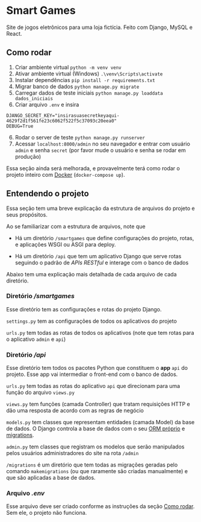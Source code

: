 # Smart Games

Site de jogos eletrônicos para uma loja fictícia. Feito com Django, MySQL e React.

## Como rodar

1. Criar ambiente virtual `python -m venv venv`
2. Ativar ambiente virtual (Windows) `.\venv\Scripts\activate`
3. Instalar dependências `pip install -r requirements.txt`
4. Migrar banco de dados `python manage.py migrate`
5. Carregar dados de teste iniciais `python manage.py loaddata dados_iniciais`
6. Criar arquivo `.env` e insira

```
DJANGO_SECRET_KEY="insirasuasecretkeyaqui-4629f2d1f561fe23c6062f522f5c37093c20eea0"
DEBUG=True
```

6. Rodar o server de teste `python manage.py runserver`
7. Acessar `localhost:8000/admin` no seu navegador e entrar com usuário `admin` e senha `secret` (por favor mude o usuário e senha se rodar em produção)

Essa seção ainda será melhorada, e provavelmente terá como rodar o projeto inteiro com [Docker](https://www.docker.com/) (`docker-compose up`).

## Entendendo o projeto

Essa seção tem uma breve explicação da estrutura de arquivos do projeto e seus propósitos.

Ao se familiarizar com a estrutura de arquivos, note que 

- Há um diretório `/smartgames` que define configurações do projeto, rotas, e aplicações WSGI ou ASGI para deploy.

- Há um diretório `/api` que tem um aplicativo Django que serve rotas seguindo o padrão de *APIs RESTful* e interage com o banco de dados

Abaixo tem uma explicação mais detalhada de cada arquivo de cada diretório.

### Diretório */smartgames*

Esse diretório tem as configurações e rotas do projeto Django.

`settings.py` tem as configurações de todos os aplicativos do projeto

`urls.py` tem todas as rotas de todos os aplicativos (note que tem rotas para o aplicativo `admin` e `api`)  

### Diretório */api*

Esse diretório tem todos os pacotes Python que constituem o **app** `api` do projeto. Esse app vai intermediar o front-end com o banco de dados.

`urls.py` tem todas as rotas do aplicativo `api` que direcionam para uma função do arquivo `views.py`

`views.py` tem funções (camada Controller) que tratam requisições HTTP e dão uma resposta de acordo com as regras de negócio

`models.py` tem classes que representam entidades (camada Model) da base de dados. O Django controla a base de dados com o seu [ORM próprio](https://docs.djangoproject.com/pt-br/4.1/topics/db/queries/) e [migrations](https://docs.djangoproject.com/pt-br/4.1/topics/migrations/).

`admin.py` tem classes que registram os modelos que serão manipulados pelos usuários administradores do site na rota `/admin`

`/migrations` é um diretório que tem todas as migrações geradas pelo comando `makemigrations` (ou que raramente são criadas manualmente) e que são aplicadas a base de dados.

### Arquivo *.env*

Esse arquivo deve ser criado conforme as instruções da seção [Como rodar](#como-rodar). Sem ele, o projeto não funciona.